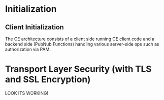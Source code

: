 # Initialization

## Client Initialization

The CE architecture consists of a client side running CE client code and a backend side (PubNub Functions) handling various server-side ops such as authorization via PAM.

# Transport Layer Security (with TLS and SSL Encryption)

LOOK ITS WORKING!
